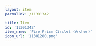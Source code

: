 ```yaml
---
layout: item
permalink: /11301342

title: Item
id: '11301342'
item_name: 'Fire Prism Circlet (Archer)'
icon_url: '11301280.png'
---
```

